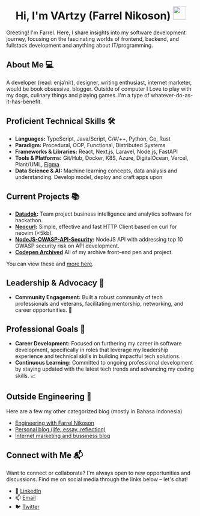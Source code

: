 <h1 align="center">Hi, I'm VArtzy (Farrel Nikoson)  <img src="https://media.giphy.com/media/hvRJCLFzcasrR4ia7z/giphy.gif" width="35"></h1> 
 
Greeting! I'm Farrel. Here, I share insights into my software development journey, focusing on the fascinating worlds of frontend, backend, and fullstack development and anything about IT/programming.

## About Me 💻
A developer (read: enjəˈnir), designer, writing enthusiast, internet marketer, would be book obsessive, blogger. Outside of computer I Love to play with my dogs, culinary things and playing games. I'm a type of whatever-do-as-it-has-benefit.

## Proficient Technical Skills 🛠️
- **Languages:** TypeScript, Java/Script, C/#/++, Python, Go, Rust
- **Paradigm:** Procedural, OOP, Functional, Distributed Systems
- **Frameworks & Libraries:** React, Next.js, Laravel, Node.js, FastAPI
- **Tools & Platforms:** Git/Hub, Docker, K8S, Azure, DigitalOcean, Vercel, Plant/UML, [Figma](https://www.figma.com/@farrelnikoson)
- **Data Science & AI:** Machine learning concepts, data analysis and understanding. Develop model, deploy and craft apps upon

## Current Projects 📚
- **[Datadok](https://github.com/VArtzy/Datadok):** Team project business intelligence and analytics software for hackathon.
- **[Neocurl](https://github.com/vartzy/neocurl):** Simple, effective and fast HTTP Client based on curl for neovim (<5kb).
- **[NodeJS-OWASP-API-Security](https://github.com/vartzy/NodeJS-OWASP-API-Security):** NodeJS API with addressing top 10 OWASP security risk on API development.
- **[Codepen Archived](https://codepen.io/vartzy)** All of my archive front-end pen and project.

You can view these and [more here](https://github.com/VArtzy?tab=repositories).

## Leadership & Advocacy 🌟
- **Community Engagement:** Built a robust community of tech professionals and veterans, facilitating mentorship, networking, and career opportunities. 🤝

## Professional Goals 🚀
- **Career Development:** Focused on furthering my career in software development, specifically in roles that leverage my leadership experience and technical skills in building impactful tech solutions.
- **Continuous Learning:** Committed to ongoing professional development by staying updated with the latest tech trends and advancing my coding skills. 📈

## Outside Engineering 👨

Here are a few my other categorized blog (mostly in Bahasa Indonesia)

- [Engineering with Farrel Nikoson](https://farrelnikoson.tech/blog)
- [Personal blog (life, essay, reflection)](https://medium.com/@farrelnikoson)
- [Internet marketing and bussiness blog](https://vartz.vercel.app/blog)

## Connect with Me 📬

Want to connect or collaborate? I'm always open to new opportunities and discussions. Find me on social media through the links below – let's chat!

- 🔗 [LinkedIn](https://linkedin.com/in/farrelnikoson)
- 📫 [Email](mailto:farrelnikoson@gmail.com)
- 🐦 [Twitter](https://twitter.com/farrelnikoson) 
